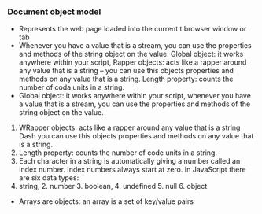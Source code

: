 ### Document object model 

* Represents the web page loaded into the current t browser window or tab
* Whenever you have a value that is a stream, you can use the properties and methods of the string object on the value.
Global object: it works anywhere within your script,
Rapper objects: acts like a rapper around any value that is a string – you can use this objects properties and methods on any value that is a string.
Length property: counts the number of coda units in a string.
* Global object: it works anywhere within your script,
whenever you have a value that is a stream, you can use the properties and methods of the string object on the value.
1. WRapper objects: acts like a rapper around any value that is a string Dash you can use this objects properties and methods on any value that is a string.
2. Length property: counts the number of code units in a string.
3. Each character in a string is automatically giving a number called an index number. Index numbers always start at zero.
In JavaScript there are six data types: 
1. string, 2. number 3. boolean, 4. undefined 5. null 6. object
* Arrays are objects: an array is a set of key/value pairs
